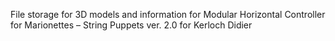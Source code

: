 File storage for 3D models and information for Modular Horizontal Controller for Marionettes – String Puppets ver. 2.0 for Kerloch Didier 
